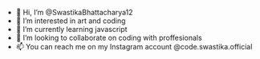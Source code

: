 - 👋 Hi, I’m @SwastikaBhattacharya12
- 👀 I’m interested in art and coding
- 🌱 I’m currently learning javascript
- 💞️ I’m looking to collaborate on coding with proffesionals
- 📫 You can reach me on my Instagram account @code.swastika.official

<!---
SwastikaBhattacharya12/SwastikaBhattacharya12 is a ✨ special ✨ repository because its `README.md` (this file) appears on your GitHub profile.
You can click the Preview link to take a look at your changes.
--->
